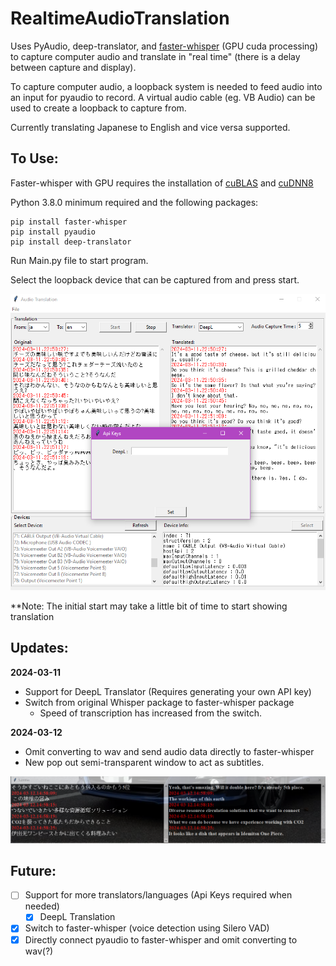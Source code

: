 # RealtimeAudioTranslation
 
Uses PyAudio, deep-translator, and [faster-whisper](https://github.com/SYSTRAN/faster-whisper) (GPU cuda processing) to capture computer audio and translate in "real time" (there is a delay between capture and display).

To capture computer audio, a loopback system is needed to feed audio into an input for pyaudio to record. A virtual audio cable (eg. VB Audio) can be used to create a loopback to capture from.

Currently translating Japanese to English and vice versa supported.

To Use:
----
Faster-whisper with GPU requires the installation of [cuBLAS](https://developer.nvidia.com/cublas) and [cuDNN8](https://developer.nvidia.com/cudnn)

Python 3.8.0 minimum required and the following packages:

```
pip install faster-whisper
pip install pyaudio
pip install deep-translator
```

Run Main.py file to start program. 

Select the loopback device that can be captured from and press start.

![alt text](image.png)

**Note: The initial start may take a little bit of time to start showing translation

Updates:
----
**2024-03-11**
- Support for DeepL Translator (Requires generating your own API key)
- Switch from original Whisper package to faster-whisper package
    - Speed of transcription has increased from the switch.

**2024-03-12**
- Omit converting to wav and send audio data directly to faster-whisper
- New pop out semi-transparent window to act as subtitles.

![alt text](image-1.png)

Future:
----
- [ ] Support for more translators/languages (Api Keys required when needed)
    - [x] DeepL Translation
- [x] Switch to faster-whisper (voice detection using Silero VAD)
- [x] Directly connect pyaudio to faster-whisper and omit converting to wav(?)
